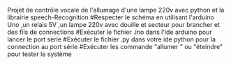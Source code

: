 Projet de contrôle vocale de l'allumage d'une lampe 220v avec python et la librairie speech-Recognition
#Respecter le schéma en utilisant l'arduino Uno ,un relais 5V ,un lampe 220v avec douille et secteur pour brancher et des fils de connections
#Exécuter le fichier .ino dans l'ide arduino pour lancer le port serie
#Exécuter le fichier .py dans votre ide python pour la connection au port série
#Exécuter les commande "allumer " ou "éteindre" pour tester le système 
